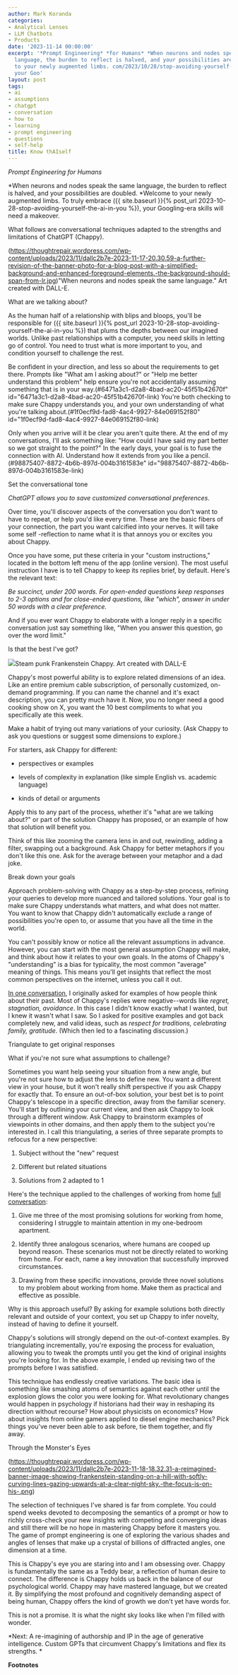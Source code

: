 ```yaml
---
author: Mark Koranda
categories:
- Analytical Lenses
- LLM Chatbots
- Products
date: '2023-11-14 00:00:00'
excerpt: '*Prompt Engineering* *for Humans* *When neurons and nodes speak the same
  language, the burden to reflect is halved, and your possibilities are doubled. *Welcome
  to your newly augmented limbs. com/2023/10/28/stop-avoiding-yourself-the-ai-in-you/),
  your Goo'
layout: post
tags:
- ai
- assumptions
- chatgpt
- conversation
- how to
- learning
- prompt engineering
- questions
- self-help
title: Know thAIself
---
```





*Prompt Engineering* *for Humans*

*When neurons and nodes speak the same language, the burden to reflect is halved, and your possibilities are doubled. *Welcome to your newly augmented limbs. To truly embrace ({{ site.baseurl }}{% post_url 2023-10-28-stop-avoiding-yourself-the-ai-in-you %}), your Googling-era skills will need a makeover.

What follows are conversational techniques adapted to the strengths and limitations of ChatGPT (Chappy). 

(https://thoughtrepair.wordpress.com/wp-content/uploads/2023/11/dallc2b7e-2023-11-17-20.30.59-a-further-revision-of-the-banner-photo-for-a-blog-post-with-a-simplified-background-and-enhanced-foreground-elements.-the-background-should-span-from-lr.jpg)"When neurons and nodes speak the same language." Art created with DALL-E.

What are we talking about?

As the human half of a relationship with blips and bloops, you'll be responsible for ({{ site.baseurl }}{% post_url 2023-10-28-stop-avoiding-yourself-the-ai-in-you %}) that plums the depths between our imagined worlds. Unlike past relationships with a computer, you need skills in letting go of control. You need to trust what is more important to you, and condition yourself to challenge the rest. 

Be confident in your direction, and less so about the requirements to get there. Prompts like "What am I asking about?" or "Help me better understand this problem" help ensure you're not accidentally assuming something that is in your way.(#6471a3c1-d2a8-4bad-ac20-45f51b42670f" id="6471a3c1-d2a8-4bad-ac20-45f51b42670f-link)  You're both checking to make sure Chappy understands you, and your own understanding of what you're talking about.(#1f0ecf9d-fad8-4ac4-9927-84e069152f80" id="1f0ecf9d-fad8-4ac4-9927-84e069152f80-link) 

Only when you arrive will it be clear you aren't quite there. At the end of my conversations, I'll ask something like: "How could I have said my part better so we got straight to the point?" In the early days, your goal is to fuse the connection with AI. Understand how it extends from you like a pencil.(#98875407-8872-4b6b-897d-004b3161583e" id="98875407-8872-4b6b-897d-004b3161583e-link) 

Set the conversational tone

*ChatGPT allows you to save customized conversational preferences*.

Over time, you'll discover aspects of the conversation you don't want to have to repeat, or help you'd like every time. These are the basic fibers of your connection, the part you want calcified into your nerves. It will take some self -reflection to name what it is that annoys you or excites you about Chappy. 

Once you have some, put these criteria in your "custom instructions," located in the bottom left menu of the app (online version). The most useful instruction I have is to tell Chappy to keep its replies brief, by default. Here's the relevant text: 

*Be succinct, under 200 words. For open-ended questions keep responses to 2-3 options and for close-ended questions, like "which", answer in under 50 words with a clear preference.*

And if you ever want Chappy to elaborate with a longer reply in a specific conversation just say something like, "When you answer this question, go over the word limit." 

Is that the best I've got?

![](https://thoughtrepair.wordpress.com/wp-content/uploads/2023/11/dallc2b7e-2023-11-07-21.17.33-a-whimsical-steam-punk-frankenstein-creature-with-a-vintage-television-set-for-a-torso.-the-television-is-displaying-coarse-grain-static-and-overlaid-.png?w=1024)Steam punk Frankenstein Chappy. Art created with DALL-E

Chappy's most powerful ability is to explore related dimensions of an idea. Like an entire premium cable subscription, of personally customized, on-demand programming. If you can name the channel and it's exact description, you can pretty much have it. Now, you no longer need a good cooking show on X, you want the 10 best compliments to what you specifically ate this week. 

Make a habit of trying out many variations of your curiosity. (Ask Chappy to ask you questions or suggest some dimensions to explore.) 

For starters, ask Chappy for different: 

- perspectives or examples

- levels of complexity in explanation (like simple English vs. academic language)

- kinds of detail or arguments

Apply this to any part of the process, whether it's "what are we talking about?" or part of the solution Chappy has proposed, or an example of how that solution will benefit you. 

Think of this like zooming the camera lens in and out, rewinding, adding a filter, swapping out a background. Ask Chappy for better metaphors if you don't like this one. Ask for the average between your metaphor and a dad joke. 

Break down your goals

Approach problem-solving with Chappy as a step-by-step process, refining your queries to develop more nuanced and tailored solutions. Your goal is to make sure Chappy understands what matters, and what does not matter. You want to know that Chappy didn't automatically exclude a range of possibilities you're open to, or assume that you have all the time in the world. 

You can't possibly know or notice all the relevant assumptions in advance. However, you can start with the most general assumption Chappy will make, and think about how it relates to your own goals. In the atoms of Chappy's "understanding" is a bias for typicality, the most common "average" meaning of things. This means you'll get insights that reflect the most common perspectives on the internet, unless you call it out. 

[In one conversation](https://chat.openai.com/share/bd663242-0b35-4112-a685-7e4f888d77d7), I originally asked for examples of how people think about their past. Most of Chappy's replies were negative--words like *regret, stagnation, avoidance*. In this case I didn't know exactly what I wanted, but I knew it wasn't what I saw. So I asked for positive examples and got back completely new, and valid ideas, such as *respect for traditions, celebrating family, gratitude*. (Which then led to a fascinating discussion.)

Triangulate to get original responses

What if you're not sure what assumptions to challenge? 

Sometimes you want help seeing your situation from a new angle, but you're not sure how to adjust the lens to define new. You want a different view in your house, but it won't really shift perspective if you ask Chappy for exactly that. To ensure an out-of-box solution, your best bet is to point Chappy's telescope in a specific direction, away from the familiar scenery. You'll start by outlining your current view, and then ask Chappy to look through a different window. Ask Chappy to brainstorm examples of viewpoints in other domains, and then apply them to the subject you're interested in. I call this triangulating, a series of three separate prompts to refocus for a new perspective:

1. Subject without the "new" request

1. Different but related situations

1. Solutions from 2 adapted to 1

Here's the technique applied to the challenges of working from home [full conversation](https://chat.openai.com/share/14dffa71-6ff3-4081-8b4a-a4f8e72991b1): 

1. Give me three of the most promising solutions for working from home, considering I struggle to maintain attention in my one-bedroom apartment.

1. Identify three analogous scenarios, where humans are cooped up beyond reason. These scenarios must not be directly related to working from home. For each, name a key innovation that successfully improved circumstances.

1. Drawing from these specific innovations, provide three novel solutions to my problem about working from home. Make them as practical and effective as possible.

Why is this approach useful? By asking for example solutions both directly relevant and outside of your context, you set up Chappy to infer novelty, instead of having to define it yourself. 

Chappy's solutions will strongly depend on the out-of-context examples. By triangulating incrementally, you're exposing the process for evaluation, allowing you to tweak the prompts until you get the kind of original insights you're looking for. In the above example, I ended up revising two of the prompts before I was satisfied. 

This technique has endlessly creative variations. The basic idea is something like smashing atoms of semantics against each other until the explosion glows the color you were looking for. What revolutionary changes would happen in psychology if historians had their way in reshaping its direction without recourse? How about physicists on economics? How about insights from online gamers applied to diesel engine mechanics? Pick things you've never been able to ask before, tie them together, and fly away. 

Through the Monster's Eyes

(https://thoughtrepair.wordpress.com/wp-content/uploads/2023/11/dallc2b7e-2023-11-18-18.32.31-a-reimagined-banner-image-showing-frankenstein-standing-on-a-hill-with-softly-curving-lines-gazing-upwards-at-a-clear-night-sky.-the-focus-is-on-his-.png)

The selection of techniques I've shared is far from complete. You could spend weeks devoted to decomposing the semantics of a prompt or how to richly cross-check your new insights with competing and converging ideas and still there will be no hope in mastering Chappy before it masters you. The game of prompt engineering is one of exploring the various shades and angles of lenses that make up a crystal of billions of diffracted angles, one dimension at a time. 

This is Chappy's eye you are staring into and I am obsessing over. Chappy is fundamentally the same as a Teddy bear, a reflection of human desire to connect. The difference is Chappy holds us back in the balance of our psychological world. Chappy may have mastered language, but we created it. By simplifying the most profound and cognitively demanding aspect of being human, Chappy offers the kind of growth we don't yet have words for. 

This is not a promise. It is what the night sky looks like when I'm filled with wonder. 

*Next: A re-imagining of authorship and IP in the age of generative intelligence. Custom GPTs that circumvent Chappy's limitations and flex its strengths. *

**Footnotes**